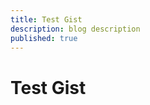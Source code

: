 ```yaml
---
title: Test Gist
description: blog description
published: true
---
```


# Test Gist

<script src="https://gist.github.com/anfibiacreativa/935d806f47d17c404488f8885efed8bc.js"></script>
